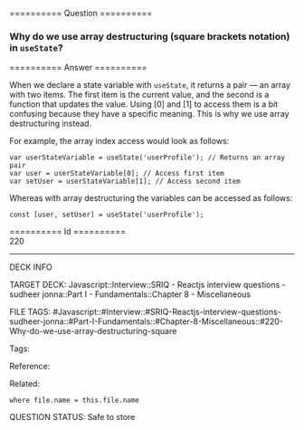 ========== Question ==========  

### Why do we use array destructuring (square brackets notation) in `useState`?  

========== Answer ==========  

When we declare a state variable with `useState`, it returns a pair — an array with two items. The first item is the current value, and the second is a function that updates the value. Using [0] and [1] to access them is a bit confusing because they have a specific meaning. This is why we use array destructuring instead.

For example, the array index access would look as follows:

<!-- codeblock-start -->
<pre><code class="hljs language-javascript"><span class="hljs-keyword">var</span> userStateVariable = <span class="hljs-title function_">useState</span>(<span class="hljs-string">'userProfile'</span>); <span class="hljs-comment">// Returns an array pair</span>
<span class="hljs-keyword">var</span> user = userStateVariable[<span class="hljs-number">0</span>]; <span class="hljs-comment">// Access first item</span>
<span class="hljs-keyword">var</span> setUser = userStateVariable[<span class="hljs-number">1</span>]; <span class="hljs-comment">// Access second item</span>
</code></pre>
<!-- codeblock-end -->

Whereas with array destructuring the variables can be accessed as follows:

<!-- codeblock-start -->
<pre><code class="hljs language-javascript"><span class="hljs-keyword">const</span> [user, setUser] = <span class="hljs-title function_">useState</span>(<span class="hljs-string">'userProfile'</span>);
</code></pre>
<!-- codeblock-end -->

========== Id ==========  
220

---

DECK INFO

TARGET DECK: Javascript::Interview::SRIQ - Reactjs interview questions - sudheer jonna::Part I - Fundamentals::Chapter 8 - Miscellaneous

FILE TAGS: #Javascript::#Interview::#SRIQ-Reactjs-interview-questions-sudheer-jonna::#Part-I-Fundamentals::#Chapter-8-Miscellaneous::#220-Why-do-we-use-array-destructuring-square

Tags:

Reference:

Related:

```dataview
where file.name = this.file.name
```
QUESTION STATUS: Safe to store
